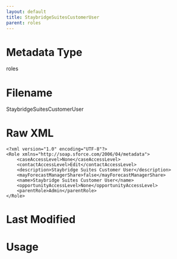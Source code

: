 ```yaml
---
layout: default
title: StaybridgeSuitesCustomerUser
parent: roles
---
```

# Metadata Type
roles


# Filename 
StaybridgeSuitesCustomerUser


# Raw XML
```
<?xml version="1.0" encoding="UTF-8"?>
<Role xmlns="http://soap.sforce.com/2006/04/metadata">
    <caseAccessLevel>None</caseAccessLevel>
    <contactAccessLevel>Edit</contactAccessLevel>
    <description>Staybridge Suites Customer User</description>
    <mayForecastManagerShare>false</mayForecastManagerShare>
    <name>Staybridge Suites Customer User</name>
    <opportunityAccessLevel>None</opportunityAccessLevel>
    <parentRole>Admin</parentRole>
</Role>
```


# Last Modified


# Usage
